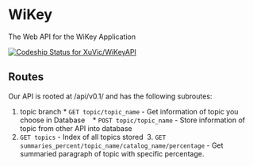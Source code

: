 # WiKey

The Web API for the WiKey Application

[ ![Codeship Status for XuVic/WiKeyAPI](https://app.codeship.com/projects/d1dfde20-b314-0135-e64c-725c6ee79220/status?branch=master)](https://app.codeship.com/projects/258181)


## Routes

Our API is rooted at /api/v0.1/ and has the following subroutes:
  1. topic branch
    * `GET topic/topic_name` - Get information of topic you choose in Database
    * `POST topic/topic_name` - Store information of topic from other API into database
  2. `GET topics` - Index of all topics stored
  3. `GET summaries_percent/topic_name/catalog_name/percentage` - Get summaried paragraph of topic with specific percentage.
 
